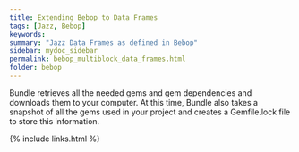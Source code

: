 ```yaml
---
title: Extending Bebop to Data Frames
tags: [Jazz, Bebop]
keywords:
summary: "Jazz Data Frames as defined in Bebop"
sidebar: mydoc_sidebar
permalink: bebop_multiblock_data_frames.html
folder: bebop
---
```


   Bundle retrieves all the needed gems and gem dependencies and downloads them to your computer. At this time, Bundle also takes a snapshot of all the gems used in your project and creates a Gemfile.lock file to store this information.

{% include links.html %}
